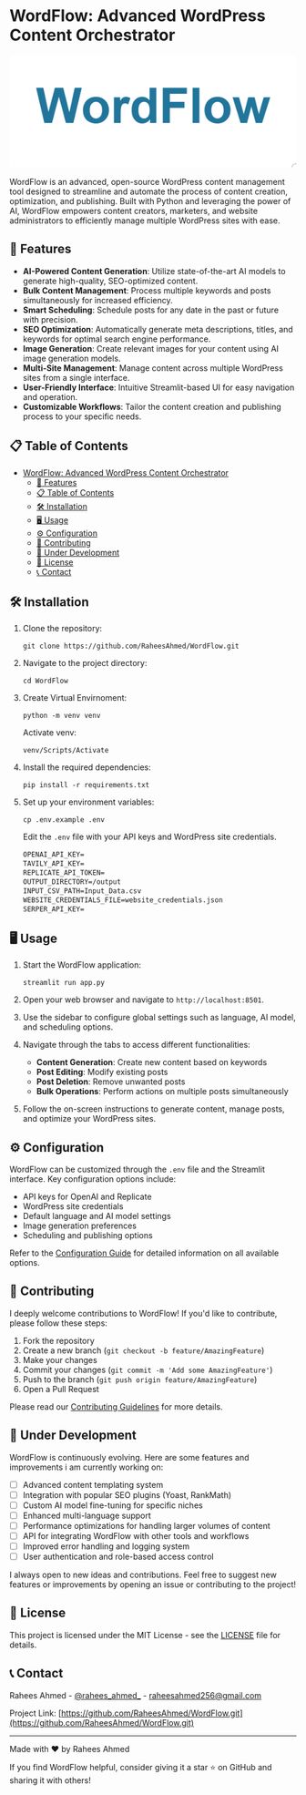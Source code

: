 # WordFlow: Advanced WordPress Content Orchestrator

![WordFlow Logo](wordflow-logo.PNG)

WordFlow is an advanced, open-source WordPress content management tool designed to streamline and automate the process of content creation, optimization, and publishing. Built with Python and leveraging the power of AI, WordFlow empowers content creators, marketers, and website administrators to efficiently manage multiple WordPress sites with ease.

## 🚀 Features

- **AI-Powered Content Generation**: Utilize state-of-the-art AI models to generate high-quality, SEO-optimized content.
- **Bulk Content Management**: Process multiple keywords and posts simultaneously for increased efficiency.
- **Smart Scheduling**: Schedule posts for any date in the past or future with precision.
- **SEO Optimization**: Automatically generate meta descriptions, titles, and keywords for optimal search engine performance.
- **Image Generation**: Create relevant images for your content using AI image generation models.
- **Multi-Site Management**: Manage content across multiple WordPress sites from a single interface.
- **User-Friendly Interface**: Intuitive Streamlit-based UI for easy navigation and operation.
- **Customizable Workflows**: Tailor the content creation and publishing process to your specific needs.

## 📋 Table of Contents

- [WordFlow: Advanced WordPress Content Orchestrator](#wordflow-advanced-wordpress-content-orchestrator)
  - [🚀 Features](#-features)
  - [📋 Table of Contents](#-table-of-contents)
  - [🛠 Installation](#-installation)
  - [🖥 Usage](#-usage)
  - [⚙️ Configuration](#️-configuration)
  - [🤝 Contributing](#-contributing)
  - [🚧 Under Development](#-under-development)
  - [📄 License](#-license)
  - [📞 Contact](#-contact)

## 🛠 Installation

1. Clone the repository:
   ```
   git clone https://github.com/RaheesAhmed/WordFlow.git
   ```

2. Navigate to the project directory:
   ```
   cd WordFlow
   ```
3. Create Virtual Envirnoment:
   ```
   python -m venv venv
   ```

   Activate venv:
   ```
   venv/Scripts/Activate
   ```

4. Install the required dependencies:
   ```
   pip install -r requirements.txt
   ```

5. Set up your environment variables:
   ```
   cp .env.example .env
   ```
   Edit the `.env` file with your API keys and WordPress site credentials.

   ```
   OPENAI_API_KEY=
   TAVILY_API_KEY=
   REPLICATE_API_TOKEN=
   OUTPUT_DIRECTORY=/output
   INPUT_CSV_PATH=Input_Data.csv
   WEBSITE_CREDENTIALS_FILE=website_credentials.json
   SERPER_API_KEY=

   ```

## 🖥 Usage

1. Start the WordFlow application:
   ```
   streamlit run app.py
   ```

2. Open your web browser and navigate to `http://localhost:8501`.

3. Use the sidebar to configure global settings such as language, AI model, and scheduling options.

4. Navigate through the tabs to access different functionalities:
   - **Content Generation**: Create new content based on keywords
   - **Post Editing**: Modify existing posts
   - **Post Deletion**: Remove unwanted posts
   - **Bulk Operations**: Perform actions on multiple posts simultaneously

5. Follow the on-screen instructions to generate content, manage posts, and optimize your WordPress sites.

## ⚙️ Configuration

WordFlow can be customized through the `.env` file and the Streamlit interface. Key configuration options include:

- API keys for OpenAI and Replicate
- WordPress site credentials
- Default language and AI model settings
- Image generation preferences
- Scheduling and publishing options

Refer to the [Configuration Guide](docs/configuration.md) for detailed information on all available options.

## 🤝 Contributing

I deeply welcome contributions to WordFlow! If you'd like to contribute, please follow these steps:

1. Fork the repository
2. Create a new branch (`git checkout -b feature/AmazingFeature`)
3. Make your changes
4. Commit your changes (`git commit -m 'Add some AmazingFeature'`)
5. Push to the branch (`git push origin feature/AmazingFeature`)
6. Open a Pull Request

Please read our [Contributing Guidelines](CONTRIBUTING.md) for more details.

## 🚧 Under Development

WordFlow is continuously evolving. Here are some features and improvements i am  currently working on:

- [ ] Advanced content templating system
- [ ] Integration with popular SEO plugins (Yoast, RankMath)
- [ ] Custom AI model fine-tuning for specific niches
- [ ] Enhanced multi-language support
- [ ] Performance optimizations for handling larger volumes of content
- [ ] API for integrating WordFlow with other tools and workflows
- [ ] Improved error handling and logging system
- [ ] User authentication and role-based access control

I always open to new ideas and contributions. Feel free to suggest new features or improvements by opening an issue or contributing to the project!

## 📄 License

This project is licensed under the MIT License - see the [LICENSE](LICENSE) file for details.

## 📞 Contact

Rahees Ahmed - [@rahees_ahmed_](https://x.com/rahees_ahmed_) - raheesahmed256@gmail.com

Project Link: [https://github.com/RaheesAhmed/WordFlow.git](https://github.com/RaheesAhmed/WordFlow.git)

---

Made with ❤️ by Rahees Ahmed

If you find WordFlow helpful, consider giving it a star ⭐ on GitHub and sharing it with others!